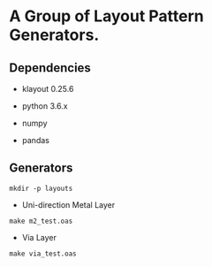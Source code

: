 # A Group of Layout Pattern Generators.

## Dependencies

- klayout 0.25.6

- python 3.6.x

- numpy

- pandas

## Generators

```mkdir -p layouts```

- Uni-direction Metal Layer

```make m2_test.oas```

- Via Layer

```make via_test.oas```
